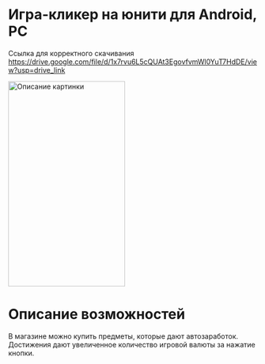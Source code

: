 # Игра-кликер на юнити для Android, PC

Ссылка для корректного скачивания https://drive.google.com/file/d/1x7rvu6L5cQUAt3EgovfvmWl0YuT7HdDE/view?usp=drive_link

<image src="https://github.com/dan1xdev/Life-of-a-Moscow-Polytechnic-student/blob/main/photo_2024-09-30_21-56-44.jpg" width="236" height="415" alt="Описание картинки">

# Описание возможностей

В магазине можно купить предметы, которые дают автозаработок. <br/>
Достижения дают увеличенное количество игровой валюты за нажатие кнопки.
